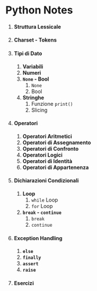 # Python Notes 
1. #### **Struttura Lessicale**
2. #### **Charset - Tokens**
3. #### **Tipi di Dato**
    1. **Variabili**
    2. **Numeri**
    3. **<code>None</code> - Bool**
        1. <code>None</code>
        2. Bool
    4. **Stringhe**
        1. Funzione <code>print()</code>
        2. Slicing    
4. #### **Operatori**
    1. **Operatori Aritmetici**
    2. **Operatori di Assegnamento**
    3. **Operatori di Confronto**
    4. **Operatori Logici**
    5. **Operatori di Identità**
    6. **Operatori di Appartenenza**  
5. #### **Dichiarazioni Condizionali**
    1. **Loop**
        1. <code>while</code> Loop
        2. <code>for</code> Loop
    2. **<code>break</code> - <code>continue</code>**
        1. <code>break</code>
        2. <code>continue</code>
6. #### **Exception Handling**
    1. **<code>else</code>**
    2. **<code>finally</code>**
    3. **<code>assert</code>**
    4. **<code>raise</code>**
7. #### **Esercizi**